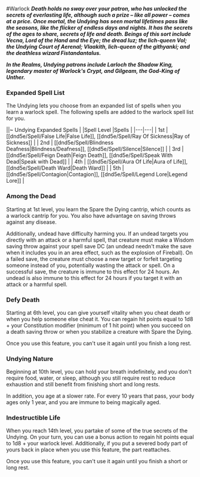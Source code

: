 #Warlock
***Death holds no sway over your patron, who has unlocked the secrets of everlasting life, although such a prize – like all power – comes at a price. Once mortal, the Undying has seen mortal lifetimes pass like the seasons, like the flicker of endless days and nights. It has the secrets of the ages to share, secrets of life and death. Beings of this sort include Vecna, Lord of the Hand and the Eye; the dread Iuz; the lich-queen Vol; the Undying Court of Aerenal; Vlaakith, lich-queen of the githyanki; and the deathless wizard Fistandantalus.***

***In the Realms, Undying patrons include Larloch the Shadow King, legendary master of Warlock's Crypt, and Gilgeam, the God-King of Unther.***

### Expanded Spell List
The Undying lets you choose from an expanded list of spells when you learn a warlock spell. The following spells are added to the warlock spell list for you.

||~ Undying Expanded Spells |
|Spell Level |Spells |
|---|---|
| 1st | [[dnd5e/Spell/False Life\|False Life]], [[dnd5e/Spell/Ray Of Sickness\|Ray of Sickness]] |
| 2nd | [[dnd5e/Spell/Blindness Deafness\|Blindness/Deafness]], [[dnd5e/Spell/Silence\|Silence]] |
| 3rd | [[dnd5e/Spell/Feign Death\|Feign Death]], [[dnd5e/Spell/Speak With Dead\|Speak with Dead]] |
| 4th | [[dnd5e/Spell/Aura Of Life\|Aura of Life]], [[dnd5e/Spell/Death Ward\|Death Ward]] |
| 5th | [[dnd5e/Spell/Contagion\|Contagion]], [[dnd5e/Spell/Legend Lore\|Legend Lore]] |

### Among the Dead
Starting at 1st level, you learn the Spare the Dying cantrip, which counts as a warlock cantrip for you. You also have advantage on saving throws against any disease.

Additionally, undead have difficulty harming you. If an undead targets you directly with an attack or a harmful spell, that creature must make a Wisdom saving throw against your spell save DC (an undead needn't make the save when it includes you in an area effect, such as the explosion of Fireball). On a failed save, the creature must choose a new target or forfeit targeting someone instead of you, potentially wasting the attack or spell. On a successful save, the creature is immune to this effect for 24 hours. An undead is also immune to this effect for 24 hours if you target it with an attack or a harmful spell.

### Defy Death
Starting at 6th level, you can give yourself vitality when you cheat death or when you help someone else cheat it. You can regain hit points equal to 1d8 + your Constitution modifier (minimum of 1 hit point) when you succeed on a death saving throw or when you stabilize a creature with Spare the Dying.

Once you use this feature, you can't use it again until you finish a long rest.

### Undying Nature
Beginning at 10th level, you can hold your breath indefinitely, and you don't require food, water, or sleep, although you still require rest to reduce exhaustion and still benefit from finishing short and long rests.

In addition, you age at a slower rate. For every 10 years that pass, your body ages only 1 year, and you are immune to being magically aged.

### Indestructible Life
When you reach 14th level, you partake of some of the true secrets of the Undying. On your turn, you can use a bonus action to regain hit points equal to 1d8 + your warlock level. Additionally, if you put a severed body part of yours back in place when you use this feature, the part reattaches.

Once you use this feature, you can't use it again until you finish a short or long rest.